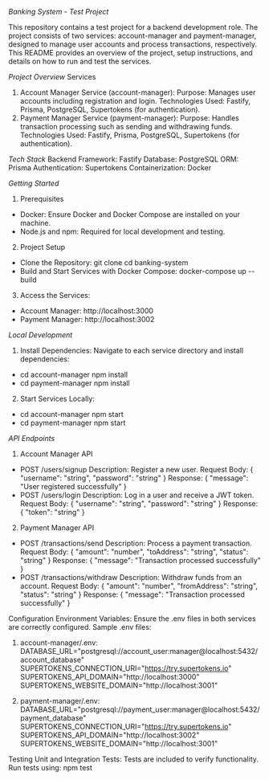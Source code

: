 *Banking System - Test Project*

This repository contains a test project for a backend development role. The project consists of two services: account-manager and payment-manager, designed to manage user accounts and process transactions, respectively. This README provides an overview of the project, setup instructions, and details on how to run and test the services.


*Project Overview*
Services
1. Account Manager Service (account-manager):
   Purpose: Manages user accounts including registration and login.
   Technologies Used: Fastify, Prisma, PostgreSQL, Supertokens (for authentication).
2. Payment Manager Service (payment-manager):
   Purpose: Handles transaction processing such as sending and withdrawing funds.
   Technologies Used: Fastify, Prisma, PostgreSQL, Supertokens (for authentication).


*Tech Stack*
Backend Framework: Fastify
Database: PostgreSQL
ORM: Prisma
Authentication: Supertokens
Containerization: Docker


*Getting Started*
1. Prerequisites
- Docker: Ensure Docker and Docker Compose are installed on your machine.
- Node.js and npm: Required for local development and testing.

2. Project Setup
- Clone the Repository:
          git clone <repository-url>
          cd banking-system
- Build and Start Services with Docker Compose:
          docker-compose up --build

3. Access the Services:
- Account Manager: http://localhost:3000
- Payment Manager: http://localhost:3002


*Local Development*
1. Install Dependencies:
Navigate to each service directory and install dependencies:
- cd account-manager
  npm install
- cd payment-manager
  npm install
2. Start Services Locally:
- cd account-manager
  npm start
- cd payment-manager
  npm start


*API Endpoints*
1. Account Manager API
- POST /users/signup
  Description: Register a new user.
  Request Body: { "username": "string", "password": "string" }
  Response: { "message": "User registered successfully" }
- POST /users/login
  Description: Log in a user and receive a JWT token.
  Request Body: { "username": "string", "password": "string" }
  Response: { "token": "string" }
2. Payment Manager API
- POST /transactions/send
  Description: Process a payment transaction.
  Request Body: { "amount": "number", "toAddress": "string", "status": "string" }
  Response: { "message": "Transaction processed successfully" }
- POST /transactions/withdraw
  Description: Withdraw funds from an account.
  Request Body: { "amount": "number", "fromAddress": "string", "status": "string" }
  Response: { "message": "Transaction processed successfully" }


Configuration
Environment Variables: Ensure the .env files in both services are correctly configured. Sample .env files:

1. account-manager/.env:
DATABASE_URL="postgresql://account_user:manager@localhost:5432/account_database"
SUPERTOKENS_CONNECTION_URI="https://try.supertokens.io"
SUPERTOKENS_API_DOMAIN="http://localhost:3000"
SUPERTOKENS_WEBSITE_DOMAIN="http://localhost:3001"

2. payment-manager/.env:
DATABASE_URL="postgresql://payment_user:manager@localhost:5432/payment_database"
SUPERTOKENS_CONNECTION_URI="https://try.supertokens.io"
SUPERTOKENS_API_DOMAIN="http://localhost:3002"
SUPERTOKENS_WEBSITE_DOMAIN="http://localhost:3001"


Testing
Unit and Integration Tests: Tests are included to verify functionality. Run tests using:
npm test

